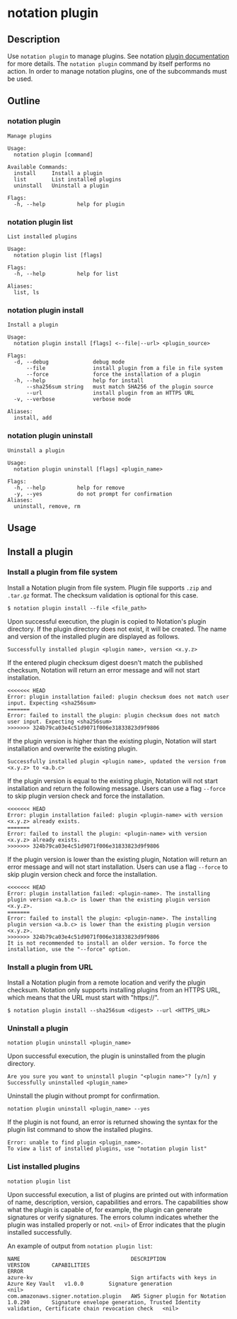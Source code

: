 # notation plugin

## Description

Use `notation plugin` to manage plugins. See notation [plugin documentation](https://github.com/notaryproject/notaryproject/blob/v1.0.0/specs/plugin-extensibility.md) for more details. The `notation plugin` command by itself performs no action. In order to manage notation plugins, one of the subcommands must be used.

## Outline

### notation plugin

```text
Manage plugins

Usage:
  notation plugin [command]

Available Commands:
  install     Install a plugin
  list        List installed plugins
  uninstall   Uninstall a plugin

Flags:
  -h, --help          help for plugin
```

### notation plugin list

```text
List installed plugins

Usage:
  notation plugin list [flags]

Flags:
  -h, --help          help for list

Aliases:
  list, ls
```

### notation plugin install

```text
Install a plugin

Usage:
  notation plugin install [flags] <--file|--url> <plugin_source>

Flags:
  -d, --debug              debug mode
      --file               install plugin from a file in file system
      --force              force the installation of a plugin
  -h, --help               help for install
      --sha256sum string   must match SHA256 of the plugin source
      --url                install plugin from an HTTPS URL
  -v, --verbose            verbose mode

Aliases:
  install, add
```

### notation plugin uninstall

```text
Uninstall a plugin

Usage:
  notation plugin uninstall [flags] <plugin_name>

Flags:
  -h, --help          help for remove
  -y, --yes           do not prompt for confirmation
Aliases:
  uninstall, remove, rm
```

## Usage

## Install a plugin 

### Install a plugin from file system

Install a Notation plugin from file system. Plugin file supports `.zip` and `.tar.gz` format. The checksum validation is optional for this case. 

```shell
$ notation plugin install --file <file_path>
```

Upon successful execution, the plugin is copied to Notation's plugin directory. If the plugin directory does not exist, it will be created. The name and version of the installed plugin are displayed as follows. 

```console
Successfully installed plugin <plugin name>, version <x.y.z>
```

If the entered plugin checksum digest doesn't match the published checksum, Notation will return an error message and will not start installation.

```console
<<<<<<< HEAD
Error: plugin installation failed: plugin checksum does not match user input. Expecting <sha256sum>
=======
Error: failed to install the plugin: plugin checksum does not match user input. Expecting <sha256sum>
>>>>>>> 324b79ca03e4c51d9071f006e31833823d9f9806
```

If the plugin version is higher than the existing plugin, Notation will start installation and overwrite the existing plugin.

```console
Successfully installed plugin <plugin name>, updated the version from <x.y.z> to <a.b.c>
```

If the plugin version is equal to the existing plugin, Notation will not start installation and return the following message. Users can use a flag `--force` to skip plugin version check and force the installation.

```console
<<<<<<< HEAD
Error: plugin installation failed: plugin <plugin-name> with version <x.y.z> already exists.
=======
Error: failed to install the plugin: <plugin-name> with version <x.y.z> already exists.
>>>>>>> 324b79ca03e4c51d9071f006e31833823d9f9806
```

If the plugin version is lower than the existing plugin, Notation will return an error message and will not start installation. Users can use a flag `--force` to skip plugin version check and force the installation.

```console
<<<<<<< HEAD
Error: plugin installation failed: <plugin-name>. The installing plugin version <a.b.c> is lower than the existing plugin version <x.y.z>.
=======
Error: failed to install the plugin: <plugin-name>. The installing plugin version <a.b.c> is lower than the existing plugin version <x.y.z>.
>>>>>>> 324b79ca03e4c51d9071f006e31833823d9f9806
It is not recommended to install an older version. To force the installation, use the "--force" option.
```
### Install a plugin from URL

Install a Notation plugin from a remote location and verify the plugin checksum. Notation only supports installing plugins from an HTTPS URL, which means that the URL must start with "https://".

```shell
$ notation plugin install --sha256sum <digest> --url <HTTPS_URL>
```

### Uninstall a plugin

```shell
notation plugin uninstall <plugin_name>
```

Upon successful execution, the plugin is uninstalled from the plugin directory. 

```shell
Are you sure you want to uninstall plugin "<plugin name>"? [y/n] y
Successfully uninstalled <plugin_name> 
```

Uninstall the plugin without prompt for confirmation.

```shell
notation plugin uninstall <plugin_name> --yes
```

If the plugin is not found, an error is returned showing the syntax for the plugin list command to show the installed plugins.

```shell
Error: unable to find plugin <plugin_name>. 
To view a list of installed plugins, use "notation plugin list"
```

### List installed plugins

```shell
notation plugin list
```

Upon successful execution, a list of plugins are printed out with information of name, description, version, capabilities and errors. The capabilities show what the plugin is capable of, for example, the plugin can generate signatures or verify signatures. The errors column indicates whether the plugin was installed properly or not. `<nil>` of Error indicates that the plugin installed successfully.

An example of output from `notation plugin list`:

```text
NAME                                   DESCRIPTION                                   VERSION       CAPABILITIES                                                                                            ERROR
azure-kv                               Sign artifacts with keys in Azure Key Vault   v1.0.0        Signature generation                                                                                <nil>
com.amazonaws.signer.notation.plugin   AWS Signer plugin for Notation                1.0.290       Signature envelope generation, Trusted Identity validation, Certificate chain revocation check   <nil>
```
